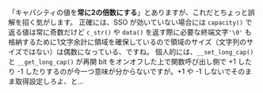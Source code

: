 「キャパシティの値を**常に2の倍数にする**」とありますが、これだとちょっと誤解を招く気がします。
正確には、SSO が効いていない場合には `capacity()` で返る値は常に奇数だけど `c_str()` や `data()` を返す際に必要な終端文字`'\0'` も格納するために1文字余計に領域を確保しているので領域のサイズ（文字列のサイズではない）は偶数になっている、ですね。
個人的には、`__set_long_cap()` と `__get_long_cap()` が再開 bit をオンオフした上で関数呼び出し側で +1 したり -1 したりするのが今一つ意味が分からないですが。+1 や -1 しないでそのまま取得設定しろよ、と…
